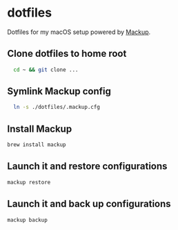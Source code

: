 # dotfiles
Dotfiles for my macOS setup powered by [Mackup](https://github.com/lra/mackup).

## Clone dotfiles to home root

```bash
  cd ~ && git clone ...
```

## Symlink Mackup config

```bash
  ln -s ./dotfiles/.mackup.cfg
```

## Install Mackup

```bash
brew install mackup
```

## Launch it and restore configurations

```bash
mackup restore
```

## Launch it and back up configurations
```bash
mackup backup
```

